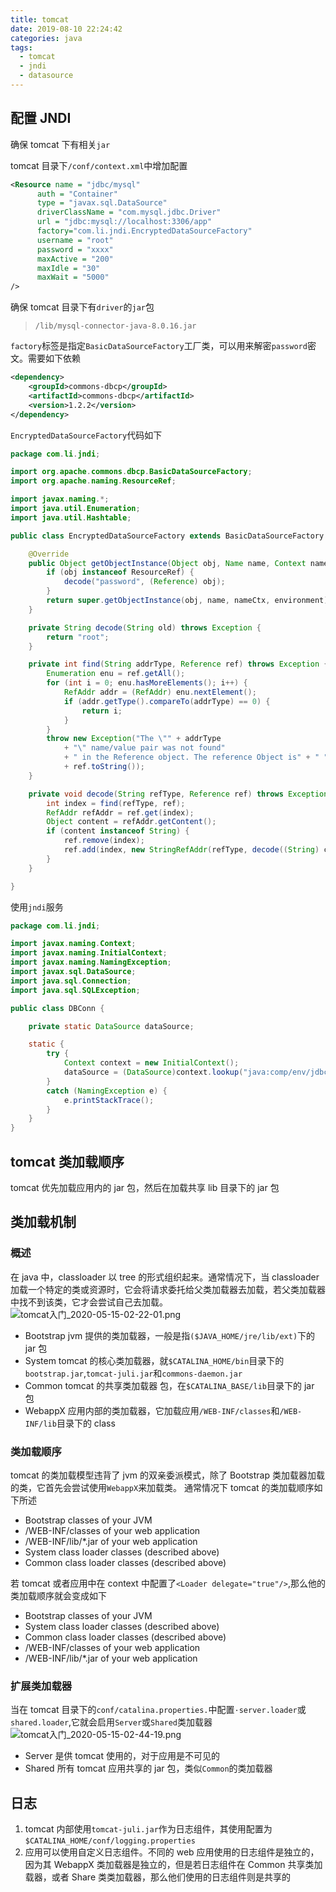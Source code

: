 ```yaml
---
title: tomcat
date: 2019-08-10 22:24:42
categories: java
tags:
  - tomcat
  - jndi
  - datasource
---
```


## 配置 JNDI

确保 tomcat 下有相关`jar`

tomcat 目录下`/conf/context.xml`中增加配置

```xml
<Resource name = "jdbc/mysql"
      auth = "Container"
      type = "javax.sql.DataSource"
      driverClassName = "com.mysql.jdbc.Driver"
      url = "jdbc:mysql://localhost:3306/app"
      factory="com.li.jndi.EncryptedDataSourceFactory"
      username = "root"
      password = "xxxx"
      maxActive = "200"
      maxIdle = "30"
      maxWait = "5000"
/>
```

确保 tomcat 目录下有`driver`的`jar`包

> `/lib/mysql-connector-java-8.0.16.jar`

`factory`标签是指定`BasicDataSourceFactory`工厂类，可以用来解密`password`密文。需要如下依赖

```xml
<dependency>
    <groupId>commons-dbcp</groupId>
    <artifactId>commons-dbcp</artifactId>
    <version>1.2.2</version>
</dependency>
```

`EncryptedDataSourceFactory`代码如下

```java
package com.li.jndi;

import org.apache.commons.dbcp.BasicDataSourceFactory;
import org.apache.naming.ResourceRef;

import javax.naming.*;
import java.util.Enumeration;
import java.util.Hashtable;

public class EncryptedDataSourceFactory extends BasicDataSourceFactory {

    @Override
    public Object getObjectInstance(Object obj, Name name, Context nameCtx, Hashtable environment) throws Exception {
        if (obj instanceof ResourceRef) {
            decode("password", (Reference) obj);
        }
        return super.getObjectInstance(obj, name, nameCtx, environment);
    }

    private String decode(String old) throws Exception {
        return "root";
    }

    private int find(String addrType, Reference ref) throws Exception {
        Enumeration enu = ref.getAll();
        for (int i = 0; enu.hasMoreElements(); i++) {
            RefAddr addr = (RefAddr) enu.nextElement();
            if (addr.getType().compareTo(addrType) == 0) {
                return i;
            }
        }
        throw new Exception("The \"" + addrType
            + "\" name/value pair was not found"
            + " in the Reference object. The reference Object is" + " "
            + ref.toString());
    }

    private void decode(String refType, Reference ref) throws Exception {
        int index = find(refType, ref);
        RefAddr refAddr = ref.get(index);
        Object content = refAddr.getContent();
        if (content instanceof String) {
            ref.remove(index);
            ref.add(index, new StringRefAddr(refType, decode((String) content)));
        }
    }

}

```

使用`jndi`服务

```java
package com.li.jndi;

import javax.naming.Context;
import javax.naming.InitialContext;
import javax.naming.NamingException;
import javax.sql.DataSource;
import java.sql.Connection;
import java.sql.SQLException;

public class DBConn {

    private static DataSource dataSource;

    static {
        try {
            Context context = new InitialContext();
            dataSource = (DataSource)context.lookup("java:comp/env/jdbc/mysql");
        }
        catch (NamingException e) {
            e.printStackTrace();
        }
    }
}
```

## tomcat 类加载顺序

tomcat 优先加载应用内的 jar 包，然后在加载共享 lib 目录下的 jar 包


## 类加载机制

### 概述

在 java 中，classloader 以 tree 的形式组织起来。通常情况下，当 classloader 加载一个特定的类或资源时，它会将请求委托给父类加载器去加载，若父类加载器中找不到该类，它才会尝试自己去加载。
![tomcat入门_2020-05-15-02-22-01.png](tomcat入门_2020-05-15-02-22-01.png)

- Bootstrap jvm 提供的类加载器，一般是指`($JAVA_HOME/jre/lib/ext)`下的 jar 包
- System tomcat 的核心类加载器，就`$CATALINA_HOME/bin`目录下的`bootstrap.jar`,`tomcat-juli.jar`和`commons-daemon.jar`
- Common tomcat 的共享类加载器 包，在`$CATALINA_BASE/lib`目录下的 jar 包
- WebappX 应用内部的类加载器，它加载应用`/WEB-INF/classes`和`/WEB-INF/lib`目录下的 class

### 类加载顺序

tomcat 的类加载模型违背了 jvm 的双亲委派模式，除了 Bootstrap 类加载器加载的类，它首先会尝试使用`WebappX`来加载类。
通常情况下 tomcat 的类加载顺序如下所述

- Bootstrap classes of your JVM
- /WEB-INF/classes of your web application
- /WEB-INF/lib/\*.jar of your web application
- System class loader classes (described above)
- Common class loader classes (described above)

若 tomcat 或者应用中在 context 中配置了`<Loader delegate="true"/>`,那么他的类加载顺序就会变成如下

- Bootstrap classes of your JVM
- System class loader classes (described above)
- Common class loader classes (described above)
- /WEB-INF/classes of your web application
- /WEB-INF/lib/\*.jar of your web application

### 扩展类加载器

当在 tomcat 目录下的`conf/catalina.properties.`中配置`·server.loader`或`shared.loader`,它就会启用`Server`或`Shared`类加载器
![tomcat入门_2020-05-15-02-44-19.png](tomcat入门_2020-05-15-02-44-19.png)

- Server 是供 tomcat 使用的，对于应用是不可见的
- Shared 所有 tomcat 应用共享的 jar 包，类似`Common`的类加载器

## 日志

1. tomcat 内部使用`tomcat-juli.jar`作为日志组件，其使用配置为`$CATALINA_HOME/conf/logging.properties`
2. 应用可以使用自定义日志组件。不同的 web 应用使用的日志组件是独立的，因为其 WebappX 类加载器是独立的，但是若日志组件在 Common 共享类加载器，或者 Share 类类加载器，那么他们使用的日志组件则是共享的
